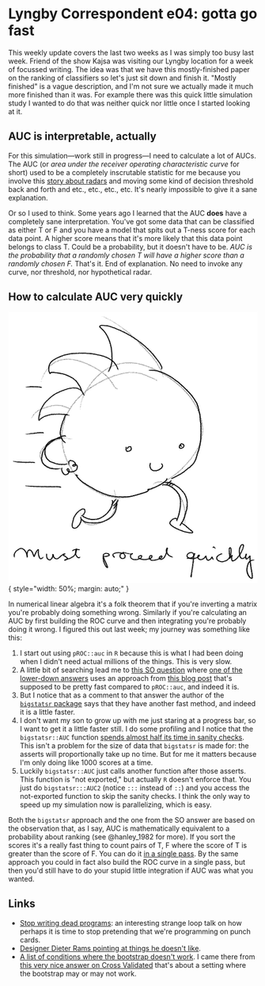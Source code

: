 # Lyngby Correspondent e04: gotta go fast

This weekly update covers the last two weeks as I was simply too busy last
week. Friend of the show Kajsa was visiting our Lyngby location for a week of
focussed writing. The idea was that we have this mostly-finished paper on the
ranking of classifiers so let's just sit down and finish it. "Mostly finished"
is a vague description, and I'm not sure we actually made it much more finished
than it was. For example there was this quick little simulation study I wanted
to do that was neither quick nor little once I started looking at it.

## AUC is interpretable, actually
For this simulation—work still in progress—I need to calculate a lot of AUCs.
The AUC (or _area under the receiver operating characteristic curve_ for short)
used to be a completely inscrutable statistic for me because you involve this
[story about radars](https://en.wikipedia.org/wiki/Receiver_operating_characteristic#History_2) 
and moving some kind of decision threshold back and forth and etc., etc., etc.,
etc. It's nearly impossible to give it a sane explanation.

Or so I used to think. Some years ago I learned that the AUC **does** have a
completely sane interpretation. You've got some data that can be classified as
either T or F and you have a model that spits out a T-ness score for each data
point. A higher score means that it's more likely that this data point belongs
to class T. Could be a probability, but it doesn't have to be. _AUC is the
probability that a randomly chosen T will have a higher score than a randomly
chosen F._ That's it. End of explanation. No need to invoke any curve, nor
threshold, nor hypothetical radar.

## How to calculate AUC very quickly

![](img/20240214_so_fast.png){ style="width: 50%; margin: auto;" }

In numerical linear algebra it's a folk theorem that if you're inverting a
matrix you're probably doing something wrong. Similarly if you're calculating
an AUC by first building the ROC curve and then integrating you're probably
doing it wrong. I figured this out last week; my journey was something like
this:

1. I start out using `pROC::auc` in `R` because this is what I had been doing
   when I didn't need actual millions of the things. This is very slow.
2. A little bit of searching lead me to 
   [this SO question](https://stackoverflow.com/questions/4903092/calculate-auc-in-r)
   where [one of the lower-down answers](https://stackoverflow.com/a/50202118)
   uses an approach from [this blog post](https://blog.mbq.me/augh-roc/)
   that's supposed to be pretty fast compared to `pROC::auc`, and indeed it
   is.
3. But I notice that as a comment to that answer the author of the 
   [`bigstatsr` package](https://cran.r-project.org/web/packages/bigstatsr/index.html) 
   says that they have another fast method, and indeed it is a little faster.
4. I don't want my son to grow up with me just staring at a progress bar,
   so I want to get it a little faster still. I do some profiling and I notice
   that the `bigstatsr::AUC` function 
   [spends almost half its time in sanity
   checks](https://github.com/privefl/bigstatsr/blob/f307d297570d91127f118ce3bd4557a155057e84/R/AUC.R#L65). 
   This isn't a problem for the size of data that `bigstatsr` is made
   for: the asserts will proportionally take up no time. But for me it
   matters because I'm only doing like 1000 scores at a time.
5. Luckily `bigstatsr::AUC` just calls another function after those asserts.
   This function is "not exported," but actually `R` doesn't enforce that. You
   just do `bigstatsr:::AUC2` (notice `:::` instead of `::`) and you access the
   not-exported function to skip the sanity checks. I think the only way to
   speed up my simulation now is parallelizing, which is easy.

Both the `bigstatsr` approach and the one from the SO answer are based on the
observation that, as I say, AUC is mathematically equivalent to a probability
about ranking (see @hanley_1982 for more). If you sort the scores it's a
really fast thing to count pairs of T, F where the score of T is greater than
the score of F. You can do it
[in a single pass](https://github.com/privefl/bigstatsr/blob/f307d297570d91127f118ce3bd4557a155057e84/src/AUC.cpp#L49). By the same approach you could in
fact also build the ROC curve in a single pass, but then you'd still have to do
your stupid little integration if AUC was what you wanted.


## Links
* [Stop writing dead programs](https://www.youtube.com/watch?v=8Ab3ArE8W3s):
  an interesting strange loop talk on how perhaps it is time to stop pretending
  that we're programming on punch cards.
* [Designer Dieter Rams pointing at things he doesn't like](https://www.youtube.com/watch?v=ypyAg3Zbs_8).
* [A list of conditions where the bootstrap doesn't work](https://notstatschat.rbind.io/2017/02/01/when-the-bootstrap-doesnt-work/). I came there from [this very nice answer on Cross Validated](https://stats.stackexchange.com/a/639024/43625) that's about a setting where the bootstrap may or may not work.
